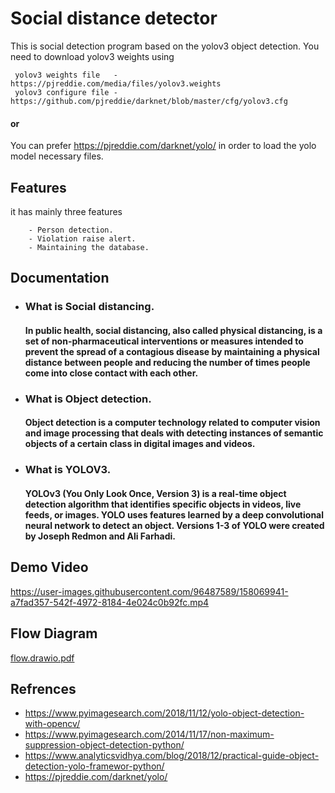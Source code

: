 
# Social distance detector

This is social detection program based on the yolov3 object detection. You need to download yolov3 weights using

     yolov3 weights file   - https://pjreddie.com/media/files/yolov3.weights
     yolov3 configure file - https://github.com/pjreddie/darknet/blob/master/cfg/yolov3.cfg


#### or
You can prefer https://pjreddie.com/darknet/yolo/ in order to load the yolo model necessary files.
 


## Features

it has mainly three features 

        - Person detection.
        - Violation raise alert.
        - Maintaining the database.

## Documentation
 - ### What is Social distancing.

    #### In public health, social distancing, also called physical distancing, is a set of non-pharmaceutical interventions or measures intended to prevent the spread of a contagious disease by maintaining a physical distance between people and reducing the number of times people come into close contact with each other.

 - ### What is Object detection.
    #### Object detection is a computer technology related to computer vision and image processing that deals with detecting instances of semantic objects of a certain class in digital images and videos. 

 - ### What is YOLOV3.
    #### YOLOv3 (You Only Look Once, Version 3) is a real-time object detection algorithm that identifies specific objects in videos, live feeds, or images. YOLO uses features learned by a deep convolutional neural network to detect an object. Versions 1-3 of YOLO were created by Joseph Redmon and Ali Farhadi.
    
## Demo Video 



https://user-images.githubusercontent.com/96487589/158069941-a7fad357-542f-4972-8184-4e024c0b92fc.mp4

## Flow Diagram
[flow.drawio.pdf](https://github.com/Rankush888/Social-Distancing-Detector/files/8240287/flow.drawio.pdf)

## Refrences

 - https://www.pyimagesearch.com/2018/11/12/yolo-object-detection-with-opencv/
 - https://www.pyimagesearch.com/2014/11/17/non-maximum-suppression-object-detection-python/
 - https://www.analyticsvidhya.com/blog/2018/12/practical-guide-object-detection-yolo-framewor-python/
 - https://pjreddie.com/darknet/yolo/
 

